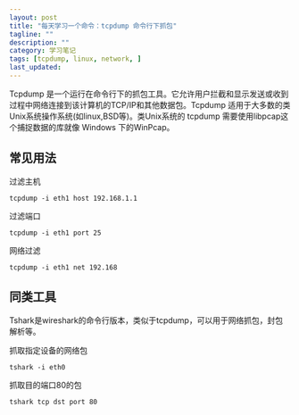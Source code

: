 ```yaml
---
layout: post
title: "每天学习一个命令：tcpdump 命令行下抓包"
tagline: ""
description: ""
category: 学习笔记
tags: [tcpdump, linux, network, ]
last_updated: 
---
```


Tcpdump 是一个运行在命令行下的抓包工具。它允许用户拦截和显示发送或收到过程中网络连接到该计算机的TCP/IP和其他数据包。Tcpdump 适用于大多数的类Unix系统操作系统(如linux,BSD等)。类Unix系统的 tcpdump 需要使用libpcap这个捕捉数据的库就像 Windows 下的WinPcap。

## 常见用法
过滤主机

    tcpdump -i eth1 host 192.168.1.1

过滤端口

    tcpdump -i eth1 port 25

网络过滤

    tcpdump -i eth1 net 192.168


## 同类工具

Tshark是wireshark的命令行版本，类似于tcpdump，可以用于网络抓包，封包解析等。

抓取指定设备的网络包

    tshark -i eth0

抓取目的端口80的包

    tshark tcp dst port 80

